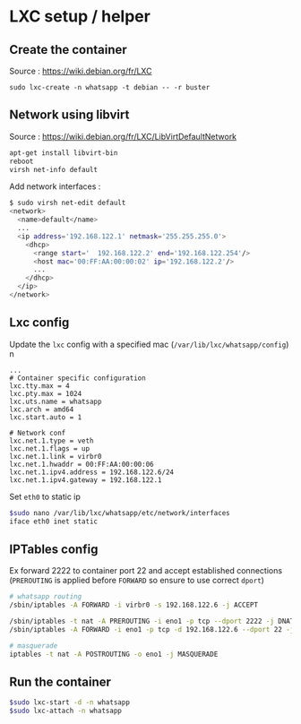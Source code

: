 # LXC setup / helper

## Create the container

Source : https://wiki.debian.org/fr/LXC

```bashs
sudo lxc-create -n whatsapp -t debian -- -r buster
```

## Network using libvirt

Source : https://wiki.debian.org/fr/LXC/LibVirtDefaultNetwork

```bash
apt-get install libvirt-bin
reboot
virsh net-info default
```

Add network interfaces :

```bash
$ sudo virsh net-edit default 
<network>
  <name>default</name>
  ...
  <ip address='192.168.122.1' netmask='255.255.255.0'>
    <dhcp>
      <range start='  192.168.122.2' end='192.168.122.254'/>
      <host mac='00:FF:AA:00:00:02' ip='192.168.122.2'/>
      ...
    </dhcp>
  </ip>
</network>
```

## Lxc config

Update the `lxc` config with a specified mac (`/var/lib/lxc/whatsapp/config`)
n
```
...
# Container specific configuration
lxc.tty.max = 4
lxc.pty.max = 1024
lxc.uts.name = whatsapp
lxc.arch = amd64
lxc.start.auto = 1

# Network conf
lxc.net.1.type = veth
lxc.net.1.flags = up
lxc.net.1.link = virbr0
lxc.net.1.hwaddr = 00:FF:AA:00:00:06
lxc.net.1.ipv4.address = 192.168.122.6/24
lxc.net.1.ipv4.gateway = 192.168.122.1
```

Set `eth0` to static ip

```bash
$sudo nano /var/lib/lxc/whatsapp/etc/network/interfaces
iface eth0 inet static
```

## IPTables config

Ex forward 2222 to container port 22 and accept established connections (`PREROUTING` is applied before `FORWARD` so ensure to use correct `dport`)

```bash
# whatsapp routing
/sbin/iptables -A FORWARD -i virbr0 -s 192.168.122.6 -j ACCEPT

/sbin/iptables -t nat -A PREROUTING -i eno1 -p tcp --dport 2222 -j DNAT --to 192.168.122.6:22
/sbin/iptables -A FORWARD -i eno1 -p tcp -d 192.168.122.6 --dport 22 -j ACCEPT

# masquerade
iptables -t nat -A POSTROUTING -o eno1 -j MASQUERADE
```

## Run the container

```bash
$sudo lxc-start -d -n whatsapp
$sudo lxc-attach -n whatsapp
```